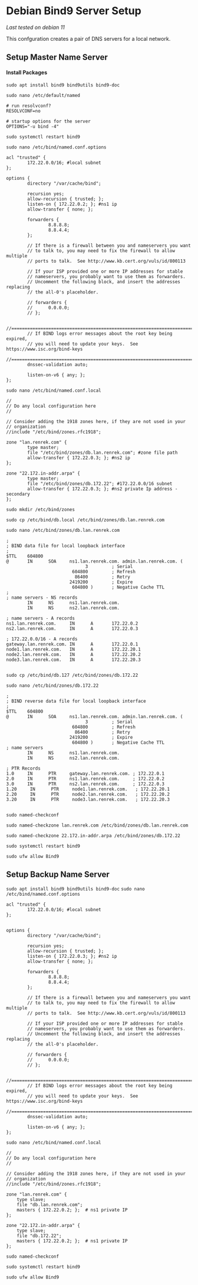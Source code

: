 # Debian Bind9 Server Setup
*Last tested on debian 11*

This confguration creates a pair of DNS servers for a local network.

## Setup Master Name Server
#### Install Packages 
`sudo apt install bind9 bind9utils bind9-doc`

`sudo nano /etc/default/named`

```bind9
# run resolvconf?
RESOLVCONF=no

# startup options for the server
OPTIONS="-u bind -4"
```

`sudo systemctl restart bind9`

`sudo nano /etc/bind/named.conf.options`

```config
acl "trusted" {
        172.22.0.0/16; #local subnet
};

options {
        directory "/var/cache/bind";

        recursion yes;
        allow-recursion { trusted; };
        listen-on { 172.22.0.2; }; #ns1 ip
        allow-transfer { none; };

        forwarders {
                8.8.8.8;
                8.8.4.4;
        };

        // If there is a firewall between you and nameservers you want
        // to talk to, you may need to fix the firewall to allow multiple
        // ports to talk.  See http://www.kb.cert.org/vuls/id/800113

        // If your ISP provided one or more IP addresses for stable
        // nameservers, you probably want to use them as forwarders.
        // Uncomment the following block, and insert the addresses replacing
        // the all-0's placeholder.

        // forwarders {
        //      0.0.0.0;
        // };

        //========================================================================
        // If BIND logs error messages about the root key being expired,
        // you will need to update your keys.  See https://www.isc.org/bind-keys
        //========================================================================
        dnssec-validation auto;

        listen-on-v6 { any; };
};
```

`sudo nano /etc/bind/named.conf.local`
```
//
// Do any local configuration here
//

// Consider adding the 1918 zones here, if they are not used in your
// organization
//include "/etc/bind/zones.rfc1918";

zone "lan.renrek.com" {
        type master;
        file "/etc/bind/zones/db.lan.renrek.com"; #zone file path
        allow-transfer { 172.22.0.3; }; #ns2 ip
};

zone "22.172.in-addr.arpa" {
        type master;
        file "/etc/bind/zones/db.172.22"; #172.22.0.0/16 subnet
        allow-transfer { 172.22.0.3; }; #ns2 private Ip address - secondary
};
```
`sudo mkdir /etc/bind/zones`

`sudo cp /etc/bind/db.local /etc/bind/zones/db.lan.renrek.com`

`sudo nano /etc/bind/zones/db.lan.renrek.com`

```
;
; BIND data file for local loopback interface
;
$TTL    604800
@       IN      SOA     ns1.lan.renrek.com. admin.lan.renrek.com. (
                              3         ; Serial
                         604800         ; Refresh
                          86400         ; Retry
                        2419200         ; Expire
                         604800 )       ; Negative Cache TTL
;
; name servers - NS records
        IN      NS      ns1.lan.renrek.com.
        IN      NS      ns2.lan.renrek.com.

; name servers - A records
ns1.lan.renrek.com.     IN      A       172.22.0.2
ns2.lan.renrek.com.     IN      A       172.22.0.3

; 172.22.0.0/16 - A records
gateway.lan.renrek.com. IN      A       172.22.0.1
node1.lan.renrek.com.   IN      A       172.22.20.1
node2.lan.renrek.com.   IN      A       172.22.20.2
node3.lan.renrek.com.   IN      A       172.22.20.3


```

`sudo cp /etc/bind/db.127 /etc/bind/zones/db.172.22`

`sudo nano /etc/bind/zones/db.172.22`

```
;
; BIND reverse data file for local loopback interface
;
$TTL    604800
@       IN      SOA     ns1.lan.renrek.com. admin.lan.renrek.com. (
                              3         ; Serial
                         604800         ; Refresh
                          86400         ; Retry
                        2419200         ; Expire
                         604800 )       ; Negative Cache TTL
; name servers
        IN      NS      ns1.lan.renrek.com.
        IN      NS      ns2.lan.renrek.com.

; PTR Records
1.0     IN      PTR     gateway.lan.renrek.com. ; 172.22.0.1
2.0     IN      PTR     ns1.lan.renrek.com.     ; 172.22.0.2
3.0     IN      PTR     ns2.lan.renrek.com.     ; 172.22.0.3
1.20     IN      PTR     node1.lan.renrek.com.   ; 172.22.20.1
2.20     IN      PTR     node2.lan.renrek.com.   ; 172.22.20.2
3.20     IN      PTR     node3.lan.renrek.com.   ; 172.22.20.3


```

`sudo named-checkconf`

`sudo named-checkzone lan.renrek.com /etc/bind/zones/db.lan.renrek.com`

`sudo named-checkzone 22.172.in-addr.arpa /etc/bind/zones/db.172.22`

`sudo systemctl restart bind9`

`sudo ufw allow Bind9`


## Setup Backup Name Server

`sudo apt install bind9 bind9utils bind9-doc`
`sudo nano /etc/bind/named.conf.options`

```
acl "trusted" {
        172.22.0.0/16; #local subnet
};


options {
        directory "/var/cache/bind";

        recursion yes;
        allow-recursion { trusted; };
        listen-on { 172.22.0.3; }; #ns2 ip
        allow-transfer { none; };

        forwarders {
                8.8.8.8;
                8.8.4.4;
        };

        // If there is a firewall between you and nameservers you want
        // to talk to, you may need to fix the firewall to allow multiple
        // ports to talk.  See http://www.kb.cert.org/vuls/id/800113

        // If your ISP provided one or more IP addresses for stable
        // nameservers, you probably want to use them as forwarders.
        // Uncomment the following block, and insert the addresses replacing
        // the all-0's placeholder.

        // forwarders {
        //      0.0.0.0;
        // };

        //========================================================================
        // If BIND logs error messages about the root key being expired,
        // you will need to update your keys.  See https://www.isc.org/bind-keys
        //========================================================================
        dnssec-validation auto;

        listen-on-v6 { any; };
};

```

`sudo nano /etc/bind/named.conf.local`
```
//
// Do any local configuration here
//

// Consider adding the 1918 zones here, if they are not used in your
// organization
//include "/etc/bind/zones.rfc1918";

zone "lan.renrek.com" {
    type slave;
    file "db.lan.renrek.com";
    masters { 172.22.0.2; };  # ns1 private IP
};

zone "22.172.in-addr.arpa" {
    type slave;
    file "db.172.22";
    masters { 172.22.0.2; };  # ns1 private IP
};

```

`sudo named-checkconf`

`sudo systemctl restart bind9`

`sudo ufw allow Bind9`